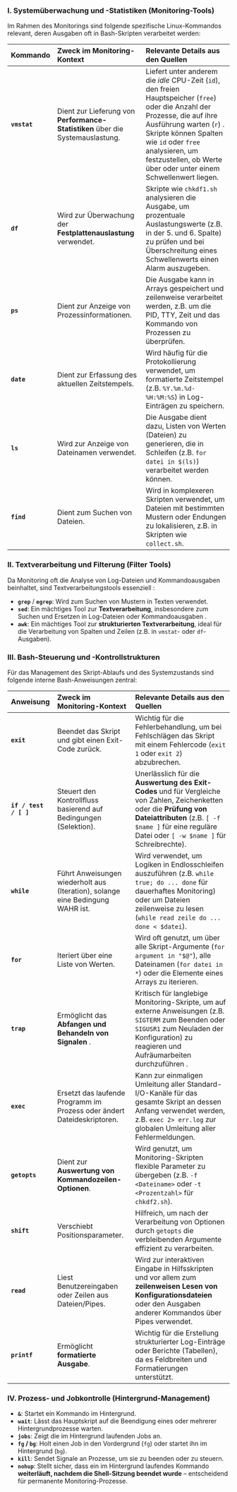 ### I. Systemüberwachung und -Statistiken (Monitoring-Tools)

Im Rahmen des Monitorings sind folgende spezifische Linux-Kommandos relevant, deren Ausgaben oft in Bash-Skripten verarbeitet werden:

| Kommando | Zweck im Monitoring-Kontext | Relevante Details aus den Quellen |
| :--- | :--- | :--- |
| **`vmstat`** | Dient zur Lieferung von **Performance-Statistiken** über die Systemauslastung. | Liefert unter anderem die *idle* CPU-Zeit (`id`), den freien Hauptspeicher (`free`) oder die Anzahl der Prozesse, die auf ihre Ausführung warten (`r`) . Skripte können Spalten wie `id` oder `free` analysieren, um festzustellen, ob Werte über oder unter einem Schwellenwert liegen. |
| **`df`** | Wird zur Überwachung der **Festplattenauslastung** verwendet. | Skripte wie `chkdf1.sh` analysieren die Ausgabe, um prozentuale Auslastungswerte (z.B. in der 5. und 6. Spalte) zu prüfen und bei Überschreitung eines Schwellenwerts einen Alarm auszugeben. |
| **`ps`** | Dient zur Anzeige von Prozessinformationen. | Die Ausgabe kann in Arrays gespeichert und zeilenweise verarbeitet werden, z.B. um die PID, TTY, Zeit und das Kommando von Prozessen zu überprüfen. |
| **`date`** | Dient zur Erfassung des aktuellen Zeitstempels. | Wird häufig für die Protokollierung verwendet, um formatierte Zeitstempel (z.B. `%Y.%m.%d-%H:%M:%S`) in Log-Einträgen zu speichern. |
| **`ls`** | Wird zur Anzeige von Dateinamen verwendet. | Die Ausgabe dient dazu, Listen von Werten (Dateien) zu generieren, die in Schleifen (z.B. `for datei in $(ls)`) verarbeitet werden können. |
| **`find`** | Dient zum Suchen von Dateien. | Wird in komplexeren Skripten verwendet, um Dateien mit bestimmten Mustern oder Endungen zu lokalisieren, z.B. in Skripten wie `collect.sh`. |

### II. Textverarbeitung und Filterung (Filter Tools)

Da Monitoring oft die Analyse von Log-Dateien und Kommandoausgaben beinhaltet, sind Textverarbeitungstools essenziell :

*   **`grep`** / **`egrep`**: Wird zum Suchen von Mustern in Texten verwendet.
*   **`sed`**: Ein mächtiges Tool zur **Textverarbeitung**, insbesondere zum Suchen und Ersetzen in Log-Dateien oder Kommandoausgaben .
*   **`awk`**: Ein mächtiges Tool zur **strukturierten Textverarbeitung**, ideal für die Verarbeitung von Spalten und Zeilen (z.B. in `vmstat`- oder `df`-Ausgaben).

### III. Bash-Steuerung und -Kontrollstrukturen

Für das Management des Skript-Ablaufs und des Systemzustands sind folgende interne Bash-Anweisungen zentral:

| Anweisung | Zweck im Monitoring-Kontext | Relevante Details aus den Quellen |
| :--- | :--- | :--- |
| **`exit`** | Beendet das Skript und gibt einen Exit-Code zurück. | Wichtig für die Fehlerbehandlung, um bei Fehlschlägen das Skript mit einem Fehlercode (`exit 1` oder `exit 2`) abzubrechen. |
| **`if / test / [ ]`** | Steuert den Kontrollfluss basierend auf Bedingungen (Selektion). | Unerlässlich für die **Auswertung des Exit-Codes** und für Vergleiche von Zahlen, Zeichenketten oder die **Prüfung von Dateiattributen** (z.B. `[ -f $name ]` für eine reguläre Datei oder `[ -w $name ]` für Schreibrechte). |
| **`while`** | Führt Anweisungen wiederholt aus (Iteration), solange eine Bedingung WAHR ist. | Wird verwendet, um Logiken in Endlosschleifen auszuführen (z.B. `while true; do ... done` für dauerhaftes Monitoring) oder um Dateien zeilenweise zu lesen (`while read zeile do ... done < $datei`). |
| **`for`** | Iteriert über eine Liste von Werten. | Wird oft genutzt, um über alle Skript-Argumente (`for argument in "$@"`), alle Dateinamen (`for datei in *`) oder die Elemente eines Arrays zu iterieren. |
| **`trap`** | Ermöglicht das **Abfangen und Behandeln von Signalen** . | Kritisch für langlebige Monitoring-Skripte, um auf externe Anweisungen (z.B. `SIGTERM` zum Beenden oder `SIGUSR1` zum Neuladen der Konfiguration) zu reagieren und Aufräumarbeiten durchzuführen . |
| **`exec`** | Ersetzt das laufende Programm im Prozess oder ändert Dateideskriptoren. | Kann zur einmaligen Umleitung aller Standard-I/O-Kanäle für das gesamte Skript an dessen Anfang verwendet werden, z.B. `exec 2> err.log` zur globalen Umleitung aller Fehlermeldungen. |
| **`getopts`** | Dient zur **Auswertung von Kommandozeilen-Optionen**. | Wird genutzt, um Monitoring-Skripten flexible Parameter zu übergeben (z.B. `-f <Dateiname>` oder `-t <Prozentzahl>` für `chkdf2.sh`). |
| **`shift`** | Verschiebt Positionsparameter. | Hilfreich, um nach der Verarbeitung von Optionen durch `getopts` die verbleibenden Argumente effizient zu verarbeiten. |
| **`read`** | Liest Benutzereingaben oder Zeilen aus Dateien/Pipes. | Wird zur interaktiven Eingabe in Hilfsskripten und vor allem zum **zeilenweisen Lesen von Konfigurationsdateien** oder den Ausgaben anderer Kommandos über Pipes verwendet. |
| **`printf`** | Ermöglicht **formatierte Ausgabe**. | Wichtig für die Erstellung strukturierter Log-Einträge oder Berichte (Tabellen), da es Feldbreiten und Formatierungen unterstützt. |

### IV. Prozess- und Jobkontrolle (Hintergrund-Management)

*   **`&`**: Startet ein Kommando im Hintergrund.
*   **`wait`**: Lässt das Hauptskript auf die Beendigung eines oder mehrerer Hintergrundprozesse warten.
*   **`jobs`**: Zeigt die im Hintergrund laufenden Jobs an.
*   **`fg` / `bg`**: Holt einen Job in den Vordergrund (`fg`) oder startet ihn im Hintergrund (`bg`).
*   **`kill`**: Sendet Signale an Prozesse, um sie zu beenden oder zu steuern.
*   **`nohup`**: Stellt sicher, dass ein im Hintergrund laufendes Kommando **weiterläuft, nachdem die Shell-Sitzung beendet wurde** – entscheidend für permanente Monitoring-Prozesse.
